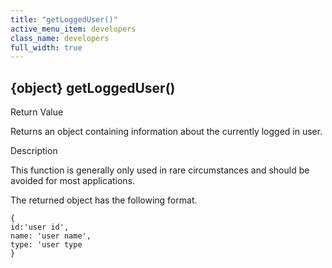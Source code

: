 ```yaml
---
title: "getLoggedUser()"
active_menu_item: developers
class_name: developers
full_width: true
---
```



## {object} getLoggedUser()

Return Value

Returns an object containing information about the currently logged in user.

Description

This function is generally only used in rare circumstances and should be avoided for most applications.

The returned object has the following format.

    {
    id:'user id',
    name: 'user name',
    type: 'user type
    }
   

